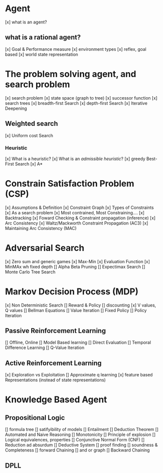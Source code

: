 # Agent 
[x] what is an agent?

## what is a rational agent?
[x] Goal & Performance measure
[x] environment types
[x] reflex, goal based 
[x] world state representation

# The problem solving agent, and search problem
[x] search problem
[x] state space (graph to tree)
[x] successor function
[x] search trees
[x] breadth-first Search
[x] depth-first Search
[x] Iterative Deepening

## Weighted search
[x] Uniform cost Search
### Heuristic
[x] What is a heuristic?
[x] What is an *admissible heuristic*?
[x] greedy Best-First Search
[x] A*

# Constrain Satisfaction Problem (CSP)
[x] Assumptions & Definition
[x] Constraint Graph
[x] Types of Constraints
[x] As a search problem
[x] Most contrained, Most Constraining....
[x] Backtracking
[x] Foward Checking & Constraint propagation (inference)
[x] Arc Consistency
[x] Waltz/Mackworth Constraint Propagation (AC3)
[x] Maintaining Arc Consistency (MAC)

# Adversarial Search
[x] Zero sum and generic games
[x] Max-Min
[x] Evaluation Function
[x] MinMAx wh fixed depth
[] Alpha Beta Pruning
[] Expectimax Search
[] Monte Carlo Tree Search

# Markov Decision Process (MDP)
[x] Non Deterministic Search
[] Reward & Policy
[] discounting
[x] V values, Q values
[] Bellman Equations 
[] Value Iteration
[] Fixed Policy
[] Policy Iteration
## Passive Reinforcement Learning
[] Offline, Online
[] Model Based learning 
[] Direct Evaluation
[] Temporal Difference Learning
[] Q-Value Iteration
## Active Reinforcement Learning
[x] Exploration vs Exploitation
[] Approximate q learning
[x] feature based Representations (instead of state representations)

# Knowledge Based Agent
## Propositional Logic
[] formula tree
[] satifyibility of models
[] Entailment
[] Deduction Theorem 
[] Automated and Naive Reasoning
[] Monotonicity
[] Principle of explosion
[] Logical equivalences, properties
[] Conjunctive Normal Form (CNF)
[] Reduction ad absurdum
[] Deductive System
[] proof finding
[] soundness & Completeness
[] forward Chaining
[] and or graph
[] Backward Chaining
## DPLL
